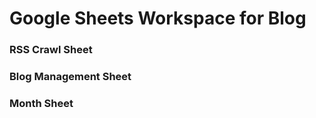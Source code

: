 # Google Sheets Workspace for Blog

### RSS Crawl Sheet

### Blog Management Sheet

### Month Sheet


